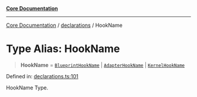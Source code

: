 [**Core Documentation**](../../README.md)

***

[Core Documentation](../../README.md) / [declarations](../README.md) / HookName

# Type Alias: HookName

> **HookName** = [`BlueprintHookName`](BlueprintHookName.md) \| [`AdapterHookName`](AdapterHookName.md) \| [`KernelHookName`](KernelHookName.md)

Defined in: [declarations.ts:101](https://github.com/stonemjs/core/blob/65c9e07f9d264b07f6e4091fcc29046b5ca8ea45/src/declarations.ts#L101)

HookName Type.
